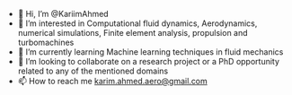 - 👋 Hi, I’m @KariimAhmed
- 👀 I’m interested in Computational fluid dynamics, Aerodynamics, numerical simulations, Finite element analysis, propulsion and turbomachines
- 🌱 I’m currently learning Machine learning techniques in fluid mechanics
- 💞️ I’m looking to collaborate on a research project or a PhD opportunity related to any of the mentioned domains 
- 📫 How to reach me karim.ahmed.aero@gmail.com


